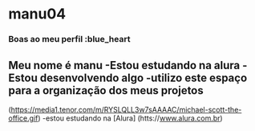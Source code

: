 # manu04
### Boas ao meu perfil :blue_heart
Meu nome é manu
-Estou estudando na alura
-Estou desenvolvendo algo
-utilizo este espaço para a organização dos meus projetos
- 
(https://media1.tenor.com/m/RYSLQLL3w7sAAAAC/michael-scott-the-office.gif)
-estou estudando na [Alura] (htts://www.alura.com.br)
